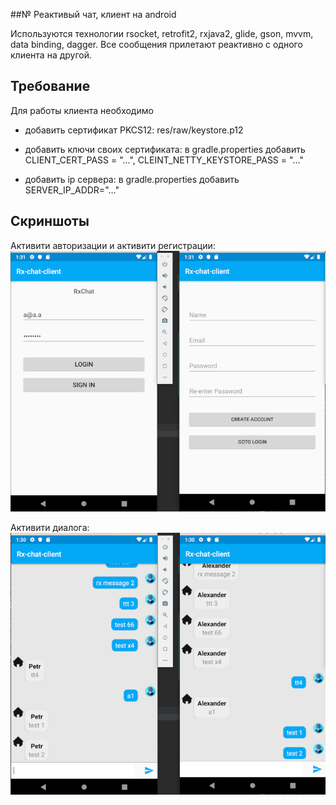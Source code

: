 ##№ Реактивый чат, клиент на android

Используются технологии rsocket, retrofit2, rxjava2, glide, gson, mvvm, data binding, dagger.
Все сообщения прилетают реактивно с одного клиента на другой.

## Требование

Для работы клиента необходимо
* добавить сертификат PKCS12: res/raw/keystore.p12

* добавить ключи своих сертификата: в gradle.properties добавить CLIENT_CERT_PASS = "...", CLEINT_NETTY_KEYSTORE_PASS = "..."

* добавить ip сервера: в gradle.properties добавить SERVER_IP_ADDR="..."

## Скриншоты

Активити авторизации и активити регистрации:
![Alt text](img/rx-chat-screen-02.jpg?raw=true "Активити авторизации и активити регистрации")

Активити диалога:
![Alt text](img/rx-chat-screen-01.jpg?raw=true "Активити диалога")